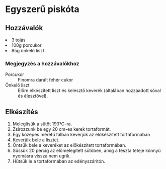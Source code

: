 <!DOCTYPE html>
<html>
<head>
</head>
<body>
    <h1> Egyszerű piskóta</h1>
    <h2>Hozzávalók</h2>
    <li> 3 tojás</li>
    <li> 100g porcukor</li>
    <li> 85g önkelő liszt</li>
    <h3>Megjegyzés a hozzávalókhoz</h3>
    <dl>
        <dt>Porcukor</dt>
        <dd>Finomra darált fehér cukor</dd>
        <dt>Önkelő liszt</dt>
        <dd>Előre elkészített liszt és kelesztő keverék (általában hozzáadott sóval és élesztővel).</dd>
    </dl>
<h2>Elkészítés</h2>
<ol>
    <li>Melegítsük a sütőt 190°C-ra.</li>
    <li>Zsírozzunk be egy 20 cm-es kerek tortaformát.</li>
    <li>Egy közepes méretű tálban keverjük az előkészített tortaformában</li>
    <li>Keverjük bele a lisztet.</li>
    <li>Öntsük bele a keveréket az előkészített tortaformában.</li>
    <li>Süssük 20 percig az előmelegített sütőben, amíg a tészta teteje könnyű nyomásra vissza nem ugrik.</li>
    <li>Hűtsük le a tortaformában az edényszárítón.</li>
 </ol>
</body>
</html>
